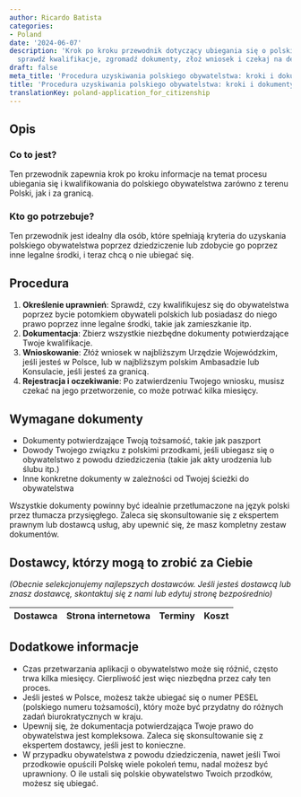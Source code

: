 ```yaml
---
author: Ricardo Batista
categories:
- Poland
date: '2024-06-07'
description: 'Krok po kroku przewodnik dotyczący ubiegania się o polskie obywatelstwo:
  sprawdź kwalifikacje, zgromadź dokumenty, złoż wniosek i czekaj na decyzję.'
draft: false
meta_title: 'Procedura uzyskiwania polskiego obywatelstwa: kroki i dokumenty'
title: 'Procedura uzyskiwania polskiego obywatelstwa: kroki i dokumenty'
translationKey: poland-application_for_citizenship
---
```



## Opis
### Co to jest?
Ten przewodnik zapewnia krok po kroku informacje na temat procesu ubiegania się i kwalifikowania do polskiego obywatelstwa zarówno z terenu Polski, jak i za granicą.

### Kto go potrzebuje?
Ten przewodnik jest idealny dla osób, które spełniają kryteria do uzyskania polskiego obywatelstwa poprzez dziedziczenie lub zdobycie go poprzez inne legalne środki, i teraz chcą o nie ubiegać się.

## Procedura

1. **Określenie uprawnień**: Sprawdź, czy kwalifikujesz się do obywatelstwa poprzez bycie potomkiem obywateli polskich lub posiadasz do niego prawo poprzez inne legalne środki, takie jak zamieszkanie itp.
2. **Dokumentacja**: Zbierz wszystkie niezbędne dokumenty potwierdzające Twoje kwalifikacje.
3. **Wnioskowanie**: Złóż wniosek w najbliższym Urzędzie Wojewódzkim, jeśli jesteś w Polsce, lub w najbliższym polskim Ambasadzie lub Konsulacie, jeśli jesteś za granicą.
4. **Rejestracja i oczekiwanie**: Po zatwierdzeniu Twojego wniosku, musisz czekać na jego przetworzenie, co może potrwać kilka miesięcy.

## Wymagane dokumenty

- Dokumenty potwierdzające Twoją tożsamość, takie jak paszport
- Dowody Twojego związku z polskimi przodkami, jeśli ubiegasz się o obywatelstwo z powodu dziedziczenia (takie jak akty urodzenia lub ślubu itp.)
- Inne konkretne dokumenty w zależności od Twojej ścieżki do obywatelstwa

Wszystkie dokumenty powinny być idealnie przetłumaczone na język polski przez tłumacza przysięgłego. Zaleca się skonsultowanie się z ekspertem prawnym lub dostawcą usług, aby upewnić się, że masz kompletny zestaw dokumentów.

## Dostawcy, którzy mogą to zrobić za Ciebie
_(Obecnie selekcjonujemy najlepszych dostawców. Jeśli jesteś dostawcą lub znasz dostawcę, skontaktuj się z nami lub edytuj stronę bezpośrednio)_

| Dostawca        |     Strona internetowa  |     Terminy     |       Koszt      |
| --------------- | --------------- |  :-------------: | :-------------: |

## Dodatkowe informacje

- Czas przetwarzania aplikacji o obywatelstwo może się różnić, często trwa kilka miesięcy. Cierpliwość jest więc niezbędna przez cały ten proces.
- Jeśli jesteś w Polsce, możesz także ubiegać się o numer PESEL (polskiego numeru tożsamości), który może być przydatny do różnych zadań biurokratycznych w kraju.
- Upewnij się, że dokumentacja potwierdzająca Twoje prawo do obywatelstwa jest kompleksowa. Zaleca się skonsultowanie się z ekspertem dostawcy, jeśli jest to konieczne.
- W przypadku obywatelstwa z powodu dziedziczenia, nawet jeśli Twoi przodkowie opuścili Polskę wiele pokoleń temu, nadal możesz być uprawniony. O ile ustali się polskie obywatelstwo Twoich przodków, możesz się ubiegać.